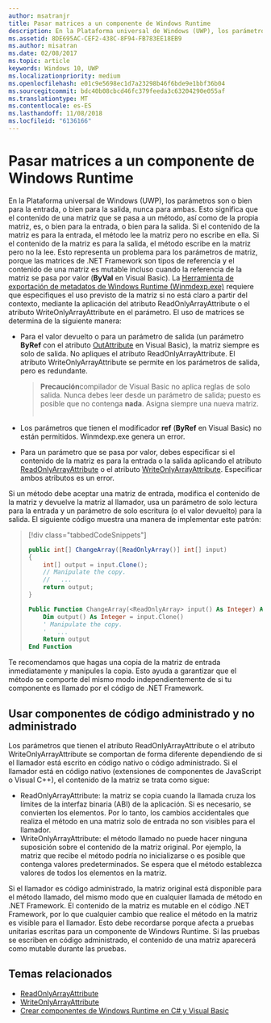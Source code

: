 ```yaml
---
author: msatranjr
title: Pasar matrices a un componente de Windows Runtime
description: En la Plataforma universal de Windows (UWP), los parámetros son o bien para la entrada, o bien para la salida, nunca para ambas. Esto significa que el contenido de una matriz que se pasa a un método, así como de la propia matriz, es, o bien para la entrada, o bien para la salida.
ms.assetid: 8DE695AC-CEF2-438C-8F94-FB783EE18EB9
ms.author: misatran
ms.date: 02/08/2017
ms.topic: article
keywords: Windows 10, UWP
ms.localizationpriority: medium
ms.openlocfilehash: e01c9e5698ec1d7a23298b46f6bde9e1bbf36b04
ms.sourcegitcommit: bdc40b08cbcd46fc379feeda3c63204290e055af
ms.translationtype: MT
ms.contentlocale: es-ES
ms.lasthandoff: 11/08/2018
ms.locfileid: "6136166"
---
```

# <a name="passing-arrays-to-a-windows-runtime-component"></a>Pasar matrices a un componente de Windows Runtime




En la Plataforma universal de Windows (UWP), los parámetros son o bien para la entrada, o bien para la salida, nunca para ambas. Esto significa que el contenido de una matriz que se pasa a un método, así como de la propia matriz, es, o bien para la entrada, o bien para la salida. Si el contenido de la matriz es para la entrada, el método lee la matriz pero no escribe en ella. Si el contenido de la matriz es para la salida, el método escribe en la matriz pero no la lee. Esto representa un problema para los parámetros de matriz, porque las matrices de .NET Framework son tipos de referencia y el contenido de una matriz es mutable incluso cuando la referencia de la matriz se pasa por valor (**ByVal** en Visual Basic). La [Herramienta de exportación de metadatos de Windows Runtime (Winmdexp.exe)](https://msdn.microsoft.com/library/hh925576.aspx) requiere que especifiques el uso previsto de la matriz si no está claro a partir del contexto, mediante la aplicación del atributo ReadOnlyArrayAttribute o el atributo WriteOnlyArrayAttribute en el parámetro. El uso de matrices se determina de la siguiente manera:

-   Para el valor devuelto o para un parámetro de salida (un parámetro **ByRef** con el atributo [OutAttribute](https://msdn.microsoft.com/library/system.runtime.interopservices.outattribute.aspx) en Visual Basic), la matriz siempre es solo de salida. No apliques el atributo ReadOnlyArrayAttribute. El atributo WriteOnlyArrayAttribute se permite en los parámetros de salida, pero es redundante.

    > **Precaución**compilador de Visual Basic no aplica reglas de solo salida. Nunca debes leer desde un parámetro de salida; puesto es posible que no contenga **nada**. Asigna siempre una nueva matriz.
 
-   Los parámetros que tienen el modificador **ref** (**ByRef** en Visual Basic) no están permitidos. Winmdexp.exe genera un error.
-   Para un parámetro que se pasa por valor, debes especificar si el contenido de la matriz es para la entrada o la salida aplicando el atributo [ReadOnlyArrayAttribute](https://msdn.microsoft.com/library/system.runtime.interopservices.windowsruntime.readonlyarrayattribute.aspx) o el atributo [WriteOnlyArrayAttribute](https://msdn.microsoft.com/library/system.runtime.interopservices.windowsruntime.writeonlyarrayattribute.aspx). Especificar ambos atributos es un error.

Si un método debe aceptar una matriz de entrada, modifica el contenido de la matriz y devuelve la matriz al llamador, usa un parámetro de solo lectura para la entrada y un parámetro de solo escritura (o el valor devuelto) para la salida. El siguiente código muestra una manera de implementar este patrón:

> [!div class="tabbedCodeSnippets"]
> ```csharp
> public int[] ChangeArray([ReadOnlyArray()] int[] input)
> {
>     int[] output = input.Clone();
>     // Manipulate the copy.
>     //   ...
>     return output;
> }
> ```
> ```vb
> Public Function ChangeArray(<ReadOnlyArray> input() As Integer) As Integer()
>     Dim output() As Integer = input.Clone()
>     ' Manipulate the copy.
>     '   ...
>     Return output
> End Function
> ```

Te recomendamos que hagas una copia de la matriz de entrada inmediatamente y manipules la copia. Esto ayuda a garantizar que el método se comporte del mismo modo independientemente de si tu componente es llamado por el código de .NET Framework.

## <a name="using-components-from-managed-and-unmanaged-code"></a>Usar componentes de código administrado y no administrado


Los parámetros que tienen el atributo ReadOnlyArrayAttribute o el atributo WriteOnlyArrayAttribute se comportan de forma diferente dependiendo de si el llamador está escrito en código nativo o código administrado. Si el llamador está en código nativo (extensiones de componentes de JavaScript o Visual C++), el contenido de la matriz se trata como sigue:

-   ReadOnlyArrayAttribute: la matriz se copia cuando la llamada cruza los límites de la interfaz binaria (ABI) de la aplicación. Si es necesario, se convierten los elementos. Por lo tanto, los cambios accidentales que realiza el método en una matriz solo de entrada no son visibles para el llamador.
-   WriteOnlyArrayAttribute: el método llamado no puede hacer ninguna suposición sobre el contenido de la matriz original. Por ejemplo, la matriz que recibe el método podría no inicializarse o es posible que contenga valores predeterminados. Se espera que el método establezca valores de todos los elementos en la matriz.

Si el llamador es código administrado, la matriz original está disponible para el método llamado, del mismo modo que en cualquier llamada de método en .NET Framework. El contenido de la matriz es mutable en el código .NET Framework, por lo que cualquier cambio que realice el método en la matriz es visible para el llamador. Esto debe recordarse porque afecta a pruebas unitarias escritas para un componente de Windows Runtime. Si las pruebas se escriben en código administrado, el contenido de una matriz aparecerá como mutable durante las pruebas.

## <a name="related-topics"></a>Temas relacionados

* [ReadOnlyArrayAttribute](https://msdn.microsoft.com/library/system.runtime.interopservices.windowsruntime.readonlyarrayattribute.aspx)
* [WriteOnlyArrayAttribute](https://msdn.microsoft.com/library/system.runtime.interopservices.windowsruntime.writeonlyarrayattribute.aspx)
* [Crear componentes de Windows Runtime en C# y Visual Basic](creating-windows-runtime-components-in-csharp-and-visual-basic.md)
